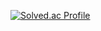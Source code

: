 [![Solved.ac Profile](http://mazassumnida.wtf/api/generate_badge?boj=duckddud213)](https://solved.ac/duckddud213)
